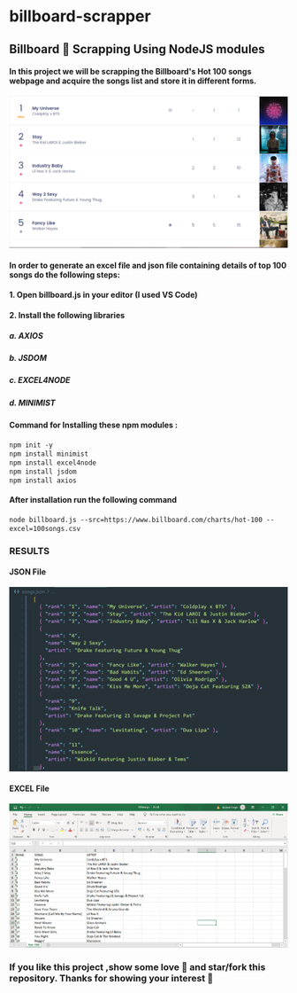 # billboard-scrapper

## Billboard 🎵 Scrapping Using NodeJS modules
#### In this project we will be scrapping the Billboard's Hot 100 songs webpage and acquire the songs list and store it in different forms.
![billboard hot 100](https://raw.githubusercontent.com/Jas-Script/billboard-scrapper/master/pics%20for%20readme/billpic.PNG)

#### In order to generate an excel file and json file containing details of top 100 songs do the following steps:

#### 1. Open billboard.js in your editor (I used VS Code)
#### 2. Install the following libraries 

##### a. AXIOS
##### b. JSDOM
##### c. EXCEL4NODE
##### d. MINIMIST
#### Command for Installing these npm modules :
```
npm init -y
npm install minimist
npm install excel4node
npm install jsdom
npm install axios
```

#### After installation run the following command 
```
node billboard.js --src=https://www.billboard.com/charts/hot-100 --excel=100songs.csv
```
### RESULTS
#### JSON File
![billboard hot 100](https://raw.githubusercontent.com/Jas-Script/billboard-scrapper/master/pics%20for%20readme/jsopic.PNG)
#### EXCEL File
![billboard hot 100](https://raw.githubusercontent.com/Jas-Script/billboard-scrapper/master/pics%20for%20readme/exlpic.PNG)

### If you like this project ,show some love 💖 and star/fork this repository. Thanks for showing your interest 🙏
